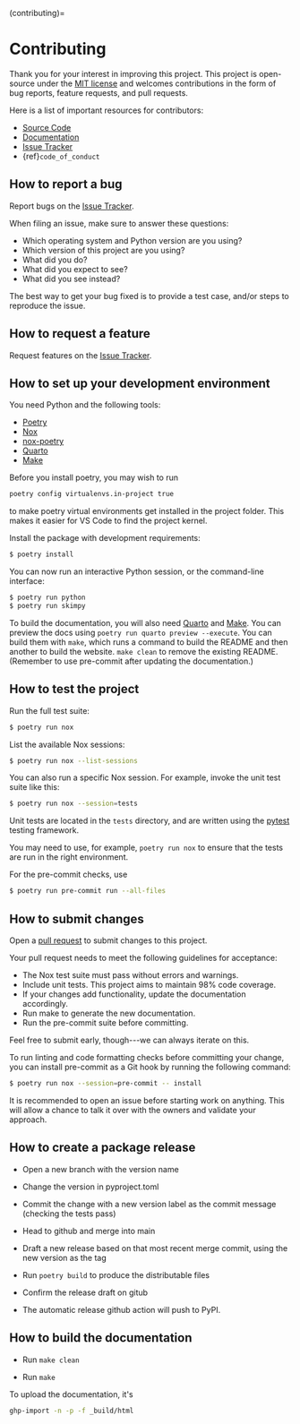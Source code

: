 (contributing)=
# Contributing

Thank you for your interest in improving this project. This project is
open-source under the [MIT license](https://opensource.org/licenses/MIT)
and welcomes contributions in the form of bug reports, feature requests,
and pull requests.

Here is a list of important resources for contributors:

- [Source Code](https://github.com/aeturrell/skimpy)
- [Documentation](https://aeturrell.github.io/skimpy/)
- [Issue Tracker](https://github.com/aeturrell/skimpy/issues)
- {ref}`code_of_conduct`

## How to report a bug

Report bugs on the [Issue
Tracker](https://github.com/aeturrell/skimpy/issues).

When filing an issue, make sure to answer these questions:

- Which operating system and Python version are you using?
- Which version of this project are you using?
- What did you do?
- What did you expect to see?
- What did you see instead?

The best way to get your bug fixed is to provide a test case, and/or
steps to reproduce the issue.

## How to request a feature

Request features on the [Issue
Tracker](https://github.com/aeturrell/skimpy/issues).

## How to set up your development environment

You need Python and the following tools:

- [Poetry](https://python-poetry.org/)
- [Nox](https://nox.thea.codes/)
- [nox-poetry](https://nox-poetry.readthedocs.io/)
- [Quarto](https://quarto.org/)
- [Make](https://www.gnu.org/software/make/)

Before you install poetry, you may wish to run

```bash
poetry config virtualenvs.in-project true
```

to make poetry virtual environments get installed in the project folder. This makes it easier for VS Code to find the project kernel.

Install the package with development requirements:

```bash
$ poetry install
```

You can now run an interactive Python session, or the command-line
interface:

```bash
$ poetry run python
$ poetry run skimpy
```

To build the documentation, you will also need [Quarto](https://quarto.org/) and [Make](https://www.gnu.org/software/make/). You can preview the docs using `poetry run quarto preview --execute`. You can build them with `make`, which runs a command to build the README and then another to build the website. `make clean` to remove the existing README. (Remember to use pre-commit after updating the documentation.)

## How to test the project

Run the full test suite:

```bash
$ poetry run nox
```

List the available Nox sessions:

```bash
$ poetry run nox --list-sessions
```

You can also run a specific Nox session. For example, invoke the unit
test suite like this:

```bash
$ poetry run nox --session=tests
```

Unit tests are located in the `tests` directory, and are written using
the [pytest](https://pytest.readthedocs.io/) testing framework.

You may need to use, for example, `poetry run nox` to ensure that the
tests are run in the right environment.

For the pre-commit checks, use

```bash
$ poetry run pre-commit run --all-files
```

## How to submit changes

Open a [pull request](https://github.com/aeturrell/skimpy/pulls) to
submit changes to this project.

Your pull request needs to meet the following guidelines for acceptance:

- The Nox test suite must pass without errors and warnings.
- Include unit tests. This project aims to maintain 98% code
  coverage.
- If your changes add functionality, update the documentation
  accordingly.
- Run make to generate the new documentation.
- Run the pre-commit suite before committing.

Feel free to submit early, though---we can always iterate on this.

To run linting and code formatting checks before committing your change,
you can install pre-commit as a Git hook by running the following
command:

```bash
$ poetry run nox --session=pre-commit -- install
```

It is recommended to open an issue before starting work on anything.
This will allow a chance to talk it over with the owners and validate
your approach.

## How to create a package release

- Open a new branch with the version name

- Change the version in pyproject.toml

- Commit the change with a new version label as the commit message (checking the tests pass)

- Head to github and merge into main

- Draft a new release based on that most recent merge commit, using the new version as the tag

- Run `poetry build` to produce the distributable files

- Confirm the release draft on gitub

- The automatic release github action will push to PyPI.

## How to build the documentation

- Run `make clean`

- Run `make`

To upload the documentation, it's

```bash
ghp-import -n -p -f _build/html
```